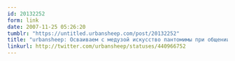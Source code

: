```yaml
---
id: 20132252
form: link
date: 2007-11-25 05:26:20
tumblr: "https://untitled.urbansheep.com/post/20132252"
title: "urbansheep: Осваиваем с медузой искусство пантомимы при общении с официантками, слоняемся, потому что даже танцпол заскучал."
linkurl: http://twitter.com/urbansheep/statuses/440966752
---
```


